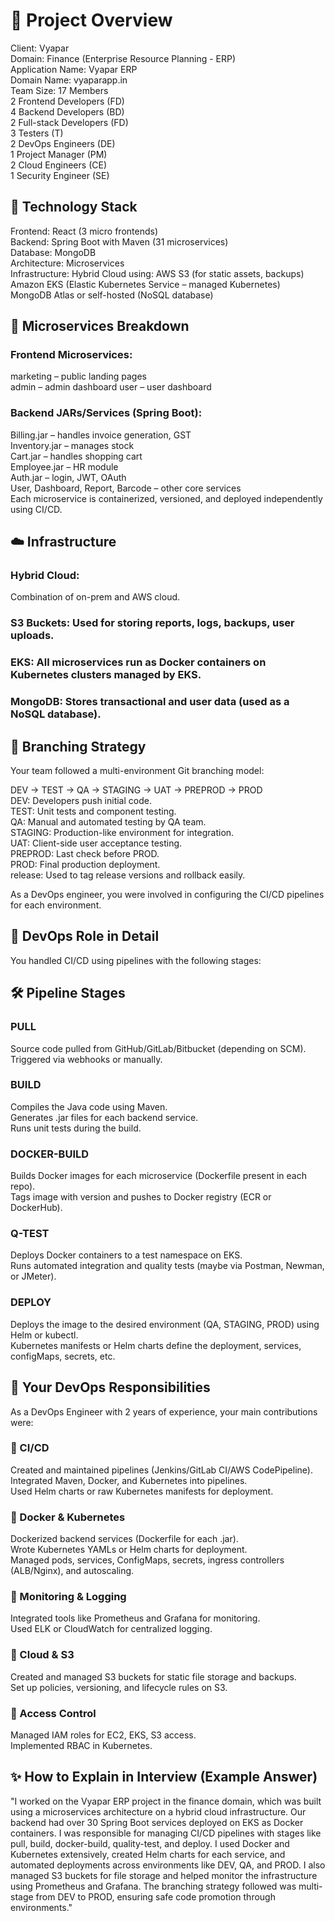 # 💼 Project Overview

Client: Vyapar  
Domain: Finance (Enterprise Resource Planning - ERP)  
Application Name: Vyapar ERP  
Domain Name: vyaparapp.in  
Team Size: 17 Members  
2 Frontend Developers (FD)  
4 Backend Developers (BD)  
2 Full-stack Developers (FD)  
3 Testers (T)  
2 DevOps Engineers (DE)  
1 Project Manager (PM)  
2 Cloud Engineers (CE)  
1 Security Engineer (SE)  

## 🧩 Technology Stack

Frontend: React (3 micro frontends)  
Backend: Spring Boot with Maven (31 microservices)  
Database: MongoDB  
Architecture: Microservices  
Infrastructure: Hybrid Cloud using:
AWS S3 (for static assets, backups)  
Amazon EKS (Elastic Kubernetes Service – managed Kubernetes)  
MongoDB Atlas or self-hosted (NoSQL database)  

## 🔧 Microservices Breakdown

### Frontend Microservices:
marketing – public landing pages  
admin – admin dashboard
user – user dashboard  

### Backend JARs/Services (Spring Boot):
Billing.jar – handles invoice generation, GST  
Inventory.jar – manages stock  
Cart.jar – handles shopping cart  
Employee.jar – HR module  
Auth.jar – login, JWT, OAuth  
User, Dashboard, Report, Barcode – other core services  
Each microservice is containerized, versioned, and deployed independently using CI/CD.

## ☁️ Infrastructure

### Hybrid Cloud: 
Combination of on-prem and AWS cloud.  
### S3 Buckets: Used for storing reports, logs, backups, user uploads.  
### EKS: All microservices run as Docker containers on Kubernetes clusters managed by EKS.  
### MongoDB: Stores transactional and user data (used as a NoSQL database).  

## 🔀 Branching Strategy

Your team followed a multi-environment Git branching model:

DEV → TEST → QA → STAGING → UAT → PREPROD → PROD  
DEV: Developers push initial code.  
TEST: Unit tests and component testing.  
QA: Manual and automated testing by QA team.  
STAGING: Production-like environment for integration.  
UAT: Client-side user acceptance testing.  
PREPROD: Last check before PROD.  
PROD: Final production deployment.  
release: Used to tag release versions and rollback easily.  

As a DevOps engineer, you were involved in configuring the CI/CD pipelines for each environment.

## 🚀 DevOps Role in Detail

You handled CI/CD using pipelines with the following stages:

## 🛠️ Pipeline Stages

### PULL
Source code pulled from GitHub/GitLab/Bitbucket (depending on SCM).  
Triggered via webhooks or manually.

### BUILD
Compiles the Java code using Maven.  
Generates .jar files for each backend service.  
Runs unit tests during the build.  

### DOCKER-BUILD
Builds Docker images for each microservice (Dockerfile present in each repo).  
Tags image with version and pushes to Docker registry (ECR or DockerHub).  

### Q-TEST
Deploys Docker containers to a test namespace on EKS.  
Runs automated integration and quality tests (maybe via Postman, Newman, or JMeter).  

### DEPLOY
Deploys the image to the desired environment (QA, STAGING, PROD) using Helm or kubectl.  
Kubernetes manifests or Helm charts define the deployment, services, configMaps, secrets, etc.  

## 📌 Your DevOps Responsibilities
As a DevOps Engineer with 2 years of experience, your main contributions were:

### 🔹 CI/CD
Created and maintained pipelines (Jenkins/GitLab CI/AWS CodePipeline).  
Integrated Maven, Docker, and Kubernetes into pipelines.  
Used Helm charts or raw Kubernetes manifests for deployment.  

### 🔹 Docker & Kubernetes
Dockerized backend services (Dockerfile for each .jar).  
Wrote Kubernetes YAMLs or Helm charts for deployment.  
Managed pods, services, ConfigMaps, secrets, ingress controllers (ALB/Nginx), and autoscaling.

### 🔹 Monitoring & Logging
Integrated tools like Prometheus and Grafana for monitoring.  
Used ELK or CloudWatch for centralized logging.  

### 🔹 Cloud & S3
Created and managed S3 buckets for static file storage and backups.  
Set up policies, versioning, and lifecycle rules on S3.  

### 🔹 Access Control
Managed IAM roles for EC2, EKS, S3 access.  
Implemented RBAC in Kubernetes.  

## ✨ How to Explain in Interview (Example Answer)
"I worked on the Vyapar ERP project in the finance domain, which was built using a microservices architecture on a hybrid cloud infrastructure. Our backend had over 30 Spring Boot services deployed on EKS as Docker containers. I was responsible for managing CI/CD pipelines with stages like pull, build, docker-build, quality-test, and deploy. I used Docker and Kubernetes extensively, created Helm charts for each service, and automated deployments across environments like DEV, QA, and PROD. I also managed S3 buckets for file storage and helped monitor the infrastructure using Prometheus and Grafana. The branching strategy followed was multi-stage from DEV to PROD, ensuring safe code promotion through environments."